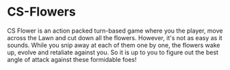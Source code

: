 # CS-Flowers
CS Flower is an action packed turn-based game where you the player, move across the Lawn and cut down all the flowers. However, it's not as easy as it sounds. While you snip away at each of them one by one, the flowers wake up, evolve and retaliate against you. So it is up to you to figure out the best angle of attack against these formidable foes!
